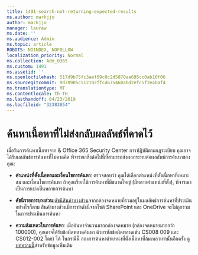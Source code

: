 ```yaml
---
title: 1491-search-not-returning-expected-results
ms.author: markjjo
author: markjjo
manager: lauraw
ms.date: ''
ms.audience: Admin
ms.topic: article
ROBOTS: NOINDEX, NOFOLLOW
localization_priority: Normal
ms.collection: Adm_O365
ms.custom: 1491
ms.assetid: ''
ms.openlocfilehash: 517d9b75fc3aef09c0c2d5870aa695cc0ab10f06
ms.sourcegitcommit: 9d78905c512192ffc4675468abd2efc5f2e4baf4
ms.translationtype: MT
ms.contentlocale: th-TH
ms.lasthandoff: 04/23/2019
ms.locfileid: "32383854"
---
```

# <a name="content-search-not-returning-expected-results"></a>ค้นหาเนื้อหาที่ไม่ส่งกลับผลลัพธ์ที่คาดไว้

เมื่อรันการค้นหาเนื้อหาจาก & Office 365 Security Center การปฏิบัติตามกฎระเบียบ คุณอาจได้รับผลลัพธ์การค้นหาที่ไม่คาดคิด พิจารณาสิ่งต่อไปนี้ที่สามารถส่งผลกระทบต่อผลลัพธ์การค้นหาของคุณ:

- **ตำแหน่งที่ตั้งเนื้อหาและเงื่อนไขการค้นหา**: ตรวจสอบว่า คุณได้เลือกตำแหน่งที่ตั้งเนื้อหาที่เหมาะสม และเงื่อนไขการค้นหา ถ้าคุณเรียกใช้การค้นหาที่มีขนาดใหญ่ (มีหลายตำแหน่งที่ตั้ง), พิจารณาเป็นการแบ่งเป็นหลายการค้นหา

- **ดัชนีรายการบางส่วน**:[ดัชนีสินค้าบางส่วน](https://docs.microsoft.com/office365/securitycompliance/partially-indexed-items-in-content-search)จากกล่องจดหมายที่รวมอยู่ในผลลัพธ์การค้นหาที่ประเมิน อย่างไรก็ตาม สินค้าบางส่วนมีการทำดัชนีจากไซต์ SharePoint และ OneDrive จะไม่ถูกรวมในการประเมินการค้นหา

- **ความล้มเหลวในการค้นหา**: เมื่อค้นหาจำนวนมากกล่องจดหมาย (กล่องจดหมายมากกว่า 100000), คุณอาจได้รับข้อผิดพลาดค้นหา ด้วยรหัสข้อผิดพลาดเช่น CS008 009 และ CS012-002 โดย) ได้ ในกรณีนี้ ลองการค้นหาตำแหน่งที่ตั้งเนื้อหาที่ล้มเหลวเท่านั้นอีกครั้ง ดู[บทความนี้](https://docs.microsoft.com/office365/securitycompliance/retry-failed-content-search)สำหรับข้อมูลเพิ่มเติม
